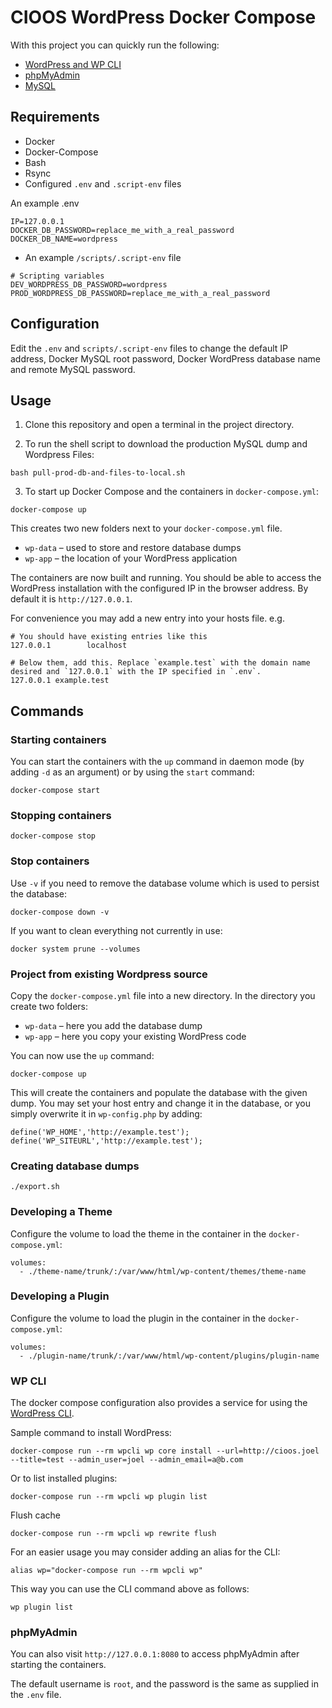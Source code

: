 # CIOOS WordPress Docker Compose

With this project you can quickly run the following:

- [WordPress and WP CLI](https://hub.docker.com/_/wordpress/)
- [phpMyAdmin](https://hub.docker.com/r/phpmyadmin/phpmyadmin/)
- [MySQL](https://hub.docker.com/_/mysql/)

## Requirements

* Docker
* Docker-Compose
* Bash
* Rsync
* Configured `.env` and `.script-env` files

An example .env

```.env
IP=127.0.0.1
DOCKER_DB_PASSWORD=replace_me_with_a_real_password
DOCKER_DB_NAME=wordpress
```
   
* An example `/scripts/.script-env` file

```.script-env
# Scripting variables
DEV_WORDPRESS_DB_PASSWORD=wordpress
PROD_WORDPRESS_DB_PASSWORD=replace_me_with_a_real_password
```

## Configuration

Edit the `.env` and `scripts/.script-env` files to change the default IP address, Docker MySQL root password, Docker WordPress database name and remote MySQL password.

## Usage

1. Clone this repository and open a terminal in the project directory.

2. To run the shell script to download the production MySQL dump and Wordpress Files:

```shell
bash pull-prod-db-and-files-to-local.sh
```

3. To start up Docker Compose and the containers in `docker-compose.yml`: 

```
docker-compose up
```

This creates two new folders next to your `docker-compose.yml` file.

* `wp-data` – used to store and restore database dumps
* `wp-app` – the location of your WordPress application

The containers are now built and running. You should be able to access the WordPress installation with the configured IP in the browser address. By default it is `http://127.0.0.1`.

For convenience you may add a new entry into your hosts file.
e.g.

```etc/hosts
# You should have existing entries like this
127.0.0.1        localhost

# Below them, add this. Replace `example.test` with the domain name desired and `127.0.0.1` with the IP specified in `.env`.
127.0.0.1 example.test
```


## Commands

### Starting containers

You can start the containers with the `up` command in daemon mode (by adding `-d` as an argument) or by using the `start` command:

```
docker-compose start
```

### Stopping containers

```
docker-compose stop
```

### Stop containers

Use `-v` if you need to remove the database volume which is used to persist the database:

```
docker-compose down -v
```

If you want to clean everything not currently in use:

```shell
docker system prune --volumes
```

### Project from existing Wordpress source

Copy the `docker-compose.yml` file into a new directory. In the directory you create two folders:

* `wp-data` – here you add the database dump
* `wp-app` – here you copy your existing WordPress code

You can now use the `up` command:

```
docker-compose up
```

This will create the containers and populate the database with the given dump. You may set your host entry and change it in the database, or you simply overwrite it in `wp-config.php` by adding:

```
define('WP_HOME','http://example.test');
define('WP_SITEURL','http://example.test');
```

### Creating database dumps

```
./export.sh
```

### Developing a Theme

Configure the volume to load the theme in the container in the `docker-compose.yml`:

```
volumes:
  - ./theme-name/trunk/:/var/www/html/wp-content/themes/theme-name
```

### Developing a Plugin

Configure the volume to load the plugin in the container in the `docker-compose.yml`:

```
volumes:
  - ./plugin-name/trunk/:/var/www/html/wp-content/plugins/plugin-name
```

### WP CLI

The docker compose configuration also provides a service for using the [WordPress CLI](https://developer.wordpress.org/cli/commands/).

Sample command to install WordPress:

```
docker-compose run --rm wpcli wp core install --url=http://cioos.joel --title=test --admin_user=joel --admin_email=a@b.com
```

Or to list installed plugins:

```
docker-compose run --rm wpcli wp plugin list
```

Flush cache

```
docker-compose run --rm wpcli wp rewrite flush
```

For an easier usage you may consider adding an alias for the CLI:

```
alias wp="docker-compose run --rm wpcli wp"
```

This way you can use the CLI command above as follows:

```
wp plugin list
```

### phpMyAdmin

You can also visit `http://127.0.0.1:8080` to access phpMyAdmin after starting the containers.

The default username is `root`, and the password is the same as supplied in the `.env` file.